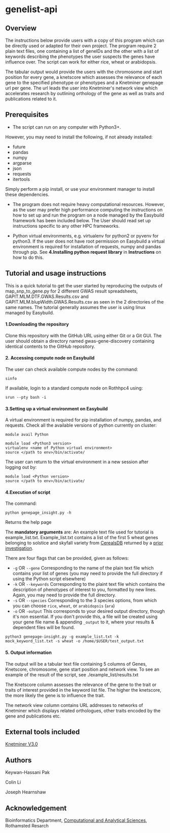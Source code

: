 # genelist-api

## Overview
The instructions below provide users with a copy of this program which can be directly used or adapted for their own project. The program require 2 plain text files, one containing a list of geneIDs and the other with a list of keywords describing the phenotypes the user suspects the genes have influence over. The script can work for either rice, wheat or arabidopsis.

The tabular output would provide the users with the chromosome and start position for every gene, a knetscore which assesses the relevance of each gene to the specified phenotype or phenotypes and a Knetminer genepage url per gene.
The url leads the user into Knetminer's network view which accelerates research by outlining orthology of the gene as well as traits and publications related to it.

## Prerequisites
* The script can run on any computer with Python3+. 

However, you may need to install the following, if not already installed:

* future
* pandas
* numpy
* argparse
* json
* requests
* itertools

Simply perform a pip install, or use your environment manager to install these dependencies. 

* The program does not require heavy computational resources. However, as the user may prefer high performance computing the instructions on how to set up and run the program on a node managed by the Easybuild framework has been included below. The User should read set up instructions specific to any other HPC frameworks.

* Python virtual environments, e.g. virtualenv for python2 or pyvenv for python3. If the user does not have root permission on Easybuild a virtual environment is required for installation of requests, numpy and pandas through pip. See **4.Installing python request library** in **Instructions** on how to do this.


## Tutorial and usage instructions
This is a quick tutorial to get the user started by reproducing the outputs of map_snp_to_gene.py for 2 different GWAS result spreadsheets, GAPIT.MLM.DTF.GWAS.Results.csv and GAPIT.MLM.blupWidth.GWAS.Results.csv as seen in the 2 directories of the same names. The tutorial generally assumes the user is using linux managed by Easybuild.

#### 1.Downloading the repository
Clone this repository with the GitHub URL using either Git or a Git GUI. The user should obtain a directory named gwas-gene-discovery containing identical contents to the GitHub repository.

#### 2. Accessing compute node on Easybuild
The user can check available compute nodes by the command:
```
sinfo 
```
If available, login to a standard compute node on Rothhpc4 using:
```
srun --pty bash -i
```

#### 3.Setting up a virtual environment on Easybuild
A virtual environment is required for pip installation of numpy, pandas, and requests.
Check all the available versions of python currently on cluster:
```
module avail Python
```

```
module load <Python3 version>
virtualenv <name of Python virtual environment>
source </path to env>/bin/activate/
```
The user can return to the virtual environment in a new session after logging out by:
```
module load <Python version>
source </path to env>/bin/activate/
```
  
#### 4.Execution of script
The command:
```
python genepage_insight.py -h
```
Returns the help page

The **mandatory arguments** are:
An example text file used for tutorial is example_list.txt. Example_list.txt contains a list of the first 5 wheat genes belonging to solstice and skyfall variety from [CerealsDB](http://www.cerealsdb.uk.net/cerealgenomics/CerealsDB/indexNEW.php) returned by a [prior investigation](https://github.com/colinliCitrolius/team3/blob/master/scores.tab).

There are four flags that can be provided, given as follows:

* ```-g``` OR ```--gene``` Corresponding to the name of the plain text file which contains your list of genes (you may need to provide the full directory if using the Python script elsewhere)
* ```-k``` OR ```--keywords``` Corresponding to the plaint text file which contains the description of phenotypes of interest to you, formatted by new lines. Again, you may need to provide the full directory.
* ```-s``` OR ```--species``` Corresponding to the 3 species options, from which you can choose ```rice```, ```wheat```, or ```arabidopsis``` (```ara```)
* ```-o``` OR ```-output``` This corresponds to your desired output directory, though it's non essential. If you don't provide this, a file will be created using your gene file name & appending ```_output``` to it, where your results & dependent files will be found.

```
python3 genepage-insight.py -g example_list.txt -k mock_keyword_list.txt -s wheat -o /home/$USER/test_output.txt
```

#### 5. Output information
The output will be a tabular text file containing 5 columns of Genes, Knetscore, chromosome, gene start position and network view.
To see an example of the result of the script, see ./example_list/results.txt

The Knetscore column assesses the relevance of the gene to the trait or traits of interest provided in the keyword list file. The higher the knetscore, the more likely the gene is to influence the trait.

The network view column contains URL addresses to networks of Knetminer which displays related orthologues, other traits encoded by the gene and publications etc. 


## External tools included
[Knetminer V3.0](https://knetminer.rothamsted.ac.uk/KnetMiner/)



## Authors
Keywan-Hassani Pak


Colin Li


Joseph Hearnshaw  



## Acknowledgement
Bioinformatics Department, [Computational and Analytical Sciences](https://www.rothamsted.ac.uk/computational-and-analytical-sciences), Rothamsted Resarch
